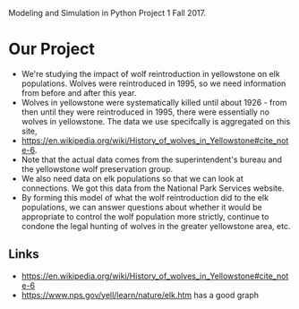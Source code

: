 Modeling and Simulation in Python Project 1 Fall 2017. 
# Our Project
- We're studying the impact of wolf reintroduction in yellowstone on elk populations. Wolves were reintroduced in 1995, so we need information from before and after this year. 
- Wolves in yellowstone were systematically killed until about 1926 - from then until they were reintroduced in 1995, there were essentially no wolves in yellowstone. The data we use specifcally is aggregated on this site, 
- https://en.wikipedia.org/wiki/History_of_wolves_in_Yellowstone#cite_note-6.
- Note that the actual data comes from the superintendent's bureau and the yellowstone wolf preservation group. 
- We also need data on elk populations so that we can look at connections. We got this data from the National Park Services website. 
- By forming this model of what the wolf reintroduction did to the elk populations, we can answer questions about whether it would be appropriate to control the wolf population more strictly, continue to condone the legal hunting of wolves in the greater yellowstone area, etc.

## Links
- https://en.wikipedia.org/wiki/History_of_wolves_in_Yellowstone#cite_note-6
- https://www.nps.gov/yell/learn/nature/elk.htm has a good graph
